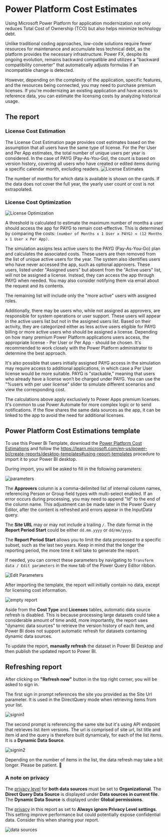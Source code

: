 # Power Platform Cost Estimates

Using Microsoft Power Platform for application modernization not only reduces Total Cost of Ownership (TCO) but also helps minimize technology debt.

Unlike traditional coding approaches, low-code solutions require fewer resources for maintenance and accumulate less technical debt, as the platform provides the necessary infrastructure. Power FX, despite its ongoing evolution, remains backward compatible and utilizes a "backward compatibility converter" that automatically adjusts formulas if an incompatible change is detected.

However, depending on the complexity of the application, specific features, and the resources being connected, you may need to purchase premium licenses.
If you're modernizing an existing application and have access to reference data, you can estimate the licensing costs by analyzing historical usage.

## The report

### License Cost Estimation
The License Cost Estimation page provides cost estimates based on the assumption that all users have the same type of license.
For the Per User and Per App estimates, the total number of unique users per year is considered. In the case of PAYG (Pay-As-You-Go), the count is based on version history, covering all users who have created or edited items during a specific calendar month, excluding readers.
![License Estimates](./assets/LicenseEstimates.gif)

The number of months for which data is available is shown on the cards. If the data does not cover the full year, the yearly user count or cost is not extrapolated.

### License Cost Optimization

![License Optimization](./assets/LicenseOptimization.gif)

A threshold is calculated to estimate the maximum number of months a user should access the app for PAYG to remain cost-effective. This is determined by comparing the costs:  `(number of Months x 1 User x PAYG) < (12 Months x 1 User x Per App)`.

The simulation assigns less active users to the PAYG (Pay-As-You-Go) plan and calculates the associated costs. These users are then removed from the list of unique active users for the year. The system also identifies users who have never accessed the app, such as optional approvers. These users, listed under "Assigned users" but absent from the "Active users" list, will not be assigned a license. Instead, they can access the app through PAYG when needed. You may also consider notifying them via email about the request and its contents.

The remaining list will include only the "more active" users with assigned roles.

Additionally, there may be users who, while not assigned as approvers, are responsible for system operations or user support. These users will appear in the active users list but not in the assigned users list. Based on their activity, they are categorized either as less active users eligible for PAYG billing or more active users who should be assigned a license.
Depending on how many premium Power Platform applications users access, the appropriate license - Per User or Per App - should be chosen. It's recommended to work closely with the Power Platform administrator to determine the best approach.

It's also possible that users initially assigned PAYG access in the simulation may require access to additional applications, in which case a Per User license would be more suitable. PAYG is "stackable," meaning that users who already have a license won’t be charged under PAYG.
You can use the "%users with per user license" slider to simulate different scenarios and view the corresponding cost.

The calculations above apply exclusively to Power Apps premium licenses. It's common to use Power Automate for more complex logic or to send notifications. If the flow shares the same data sources as the app, it can be linked to the app to avoid the need for additional licenses.

## Power Platform Cost Estimations template

To use this Power Bi Template, download the [Power Platform Cost Estimations](./PowerPlatformCostEstimations.pbit) and follow the https://learn.microsoft.com/en-us/power-bi/create-reports/desktop-templates#using-report-templates procedure to import it to your Power BI desktop.

During import, you will be asked to fill in the following parameters:

![parameters](./assets/parameters.png)

The **Approvers** column is a comma-delimited list of internal column names, referencing Person or Group field types with multi-select enabled. If an error occurs during processing, you may need to append "Id" to the end of the column name. This adjustment can be made later in the Power Query Editor, after the content is refreshed and errors appear in the InputData query.

The **Site URL** may or may not include a trailing `/`.
The date format in the **Report Period Start** could be either `dd.mm.yyyy` or `dd/mm/yyyy`.

The **Report Period Start** allows you to limit the data processed to a specific subset, such as the last two years. Keep in mind that the longer the reporting period, the more time it will take to generate the report.

If needed, you can correct these parameters by navigating to `Transform data / Edit parameters` in the `Home` tab of the Power Query Editor ribbon.

![Edit Parameters](./assets/editParameters.png)

After importing the template, the report will initially contain no data, except for licensing cost information.

![empty report](./assets/emptyreport.png)

Aside from the **Cost Type** and **Licenses** tables, automatic data source refresh is disabled. This is because processing large datasets could take a considerable amount of time andd, more importantly, the report uses "dynamic data sources" to retrieve the version history of each item, and Power BI does not support automatic refresh for datasets containing dynamic data sources.

To update the report, **manually refresh** the dataset in Power BI Desktop and then publish the updated report to Power BI.

## Refreshing report

After clicking on **"Refresh now"** button in the top right corner, you will be asked to sign in.

The first sign in prompt references the site you provided as the Site Url parameter. It is used in the DirectQuery mode when retrieving items from your list.

![signin1](./assets/signin1.png)

The second prompt is referencing the same site but it's using API endpoint that retrieves list item versions. The url is comprised of site url, list title and item id and the query is therefore built dynamicaly, for each of the list items. It is a **Dynamic Data Source**.

![signin2](./assets/signin2.png)

Depending on the number of items in the list, the data refresh may take a bit longer. Please be patient. 🙂

### A note on privacy

The [privacy level](https://learn.microsoft.com/en-gb/power-bi/enterprise/desktop-privacy-levels) for **both data sources** must be set to **Organizational**.
The **Direct Query Data Source** is displayed under **Data sources in current file**.
The **Dynamic Data Source** is displayed under **Global permissions**.

The [privacy](https://learn.microsoft.com/en-gb/power-bi/enterprise/desktop-privacy-levels#privacy-levels) in this report as set to **Always ignore Privacy Level settings**.
This setting improve performance but could potentially expose confidential data.
Consider this when sharing your report.

![data sources](./assets/datasources.png)


